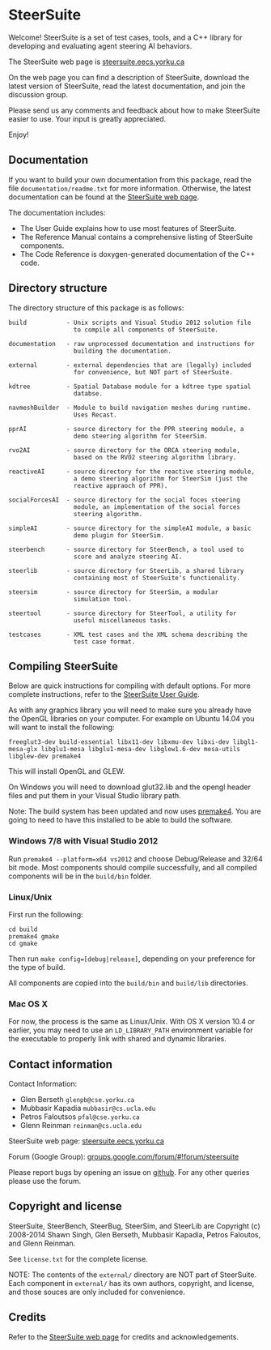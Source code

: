 SteerSuite
==========

Welcome!  SteerSuite is a set of test cases, tools, and a C++ library
for developing and evaluating agent steering AI behaviors.

The SteerSuite web page is
[steersuite.eecs.yorku.ca](http://steersuite.eecs.yorku.ca/)

On the web page you can find a description of SteerSuite, download the
latest version of SteerSuite, read the latest documentation, and join
the discussion group.

Please send us any comments and feedback about how to make SteerSuite
easier to use.  Your input is greatly appreciated.

Enjoy!

Documentation
-------------

If you want to build your own documentation from this package, read
the file `documentation/readme.txt` for more information.  Otherwise,
the latest documentation can be found at the
[SteerSuite web page](http://steersuite.eecs.yorku.ca/).

The documentation includes:

  - The User Guide explains how to use most features of SteerSuite.
  - The Reference Manual contains a comprehensive listing of
    SteerSuite components.
  - The Code Reference is doxygen-generated documentation of the C++
    code.

Directory structure
-------------------

The directory structure of this package is as follows:

    build           - Unix scripts and Visual Studio 2012 solution file
                      to compile all components of SteerSuite.

    documentation   - raw unprocessed documentation and instructions for
                      building the documentation.

    external        - external dependencies that are (legally) included
                      for convenience, but NOT part of SteerSuite.

    kdtree          - Spatial Database module for a kdtree type spatial
                      databse.

    navmeshBuilder  - Module to build navigation meshes during runtime.
                      Uses Recast.

    pprAI           - source directory for the PPR steering module, a
                      demo steering algorithm for SteerSim.

    rvo2AI          - source directory for the ORCA steering module,
                      based on the RVO2 steering algorithm library.

    reactiveAI      - source directory for the reactive steering module,
                      a demo steering algorithm for SteerSim (just the
                      reactive appraoch of PPR).

    socialForcesAI  - source directory for the social foces steering
                      module, an implementation of the social forces
                      steering algorithm.

    simpleAI        - source directory for the simpleAI module, a basic
                      demo plugin for SteerSim.

    steerbench      - source directory for SteerBench, a tool used to
                      score and analyze steering AI.

    steerlib        - source directory for SteerLib, a shared library
                      containing most of SteerSuite's functionality.

    steersim        - source directory for SteerSim, a modular
                      simulation tool.

    steertool       - source directory for SteerTool, a utility for
                      useful miscellaneous tasks.

    testcases       - XML test cases and the XML schema describing the
                      test case format.

Compiling SteerSuite
--------------------

Below are quick instructions for compiling with default options. For
more complete instructions, refer to the
[SteerSuite User Guide](http://steersuite.eecs.yorku.ca/UserGuide/).

As with any graphics library you will need to make sure you already
have the OpenGL libraries on your computer. For example on
Ubuntu 14.04 you will want to install the following:

    freeglut3-dev build-essential libx11-dev libxmu-dev libxi-dev libgl1-mesa-glx libglu1-mesa libglu1-mesa-dev libglew1.6-dev mesa-utils libglew-dev premake4

This will install OpenGL and GLEW.

On Windows you will need to download glut32.lib and the opengl header files and put them in your Visual Studio library path.

Note: The build system has been updated and now uses
[premake4](http://premake.github.io/). You are going to need to have
this installed to be able to build the software.

### Windows 7/8 with Visual Studio 2012

Run `premake4 --platform=x64 vs2012` and choose Debug/Release and
32/64 bit mode. Most components should compile successfully, and all
compiled components will be in the `build/bin` folder.

### Linux/Unix

First run the following:

    cd build
    premake4 gmake
    cd gmake

Then run `make config=[debug|release]`, depending on your preference
for the type of build.

All components are copied into the `build/bin` and `build/lib`
directories.

### Mac OS X

For now, the process is the same as Linux/Unix.  With OS X version
10.4 or earlier, you may need to use an `LD_LIBRARY_PATH` environment
variable for the executable to properly link with shared and dynamic
libraries.

Contact information
-------------------

Contact Information:

- Glen Berseth      `glenpb@cse.yorku.ca`
- Mubbasir Kapadia  `mubbasir@cs.ucla.edu`
- Petros Faloutsos  `pfal@cse.yorku.ca`
- Glenn Reinman     `reinman@cs.ucla.edu`

SteerSuite web page:
[steersuite.eecs.yorku.ca](http://steersuite.eecs.yorku.ca/)

Forum (Google Group):
[groups.google.com/forum/#!forum/steersuite](https://groups.google.com/forum/#!forum/steersuite)

Please report bugs by opening an issue on
[github](https://github.com/SteerSuite/Release/issues). For any other
queries please use the forum.

Copyright and license
---------------------

SteerSuite, SteerBench, SteerBug, SteerSim, and SteerLib are Copyright
(c) 2008-2014 Shawn Singh, Glen Berseth, Mubbasir Kapadia, Petros
Faloutos, and Glenn Reinman.

See `license.txt` for the complete license.

NOTE: The contents of the `external/` directory are NOT part of
SteerSuite.  Each component in `external/` has its own authors,
copyright, and license, and those souces are only included for
convenience.

Credits
-------

Refer to the [SteerSuite web page](http://steersuite.eecs.yorku.ca/)
for credits and acknowledgements.

